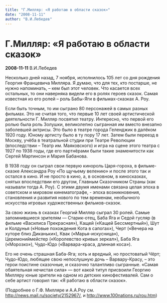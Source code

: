 ```yaml
---
title: "Г.Милляр: «Я работаю в области сказок»"
date: "2008-11-11"
author: "В.И.Лебедев"
---
```


# Г.Милляр: «Я работаю в области сказок»

**2008-11-11** В.И.Лебедев

Несколько дней назад, 7 ноября, исполнилось 105 лет со дня рождения Георгия Францевича Милляра. Я думаю, что для тех, кто постарше, не нужно напоминать, – кем был этот человек. Что касается всех остальных, то они наверняка видели его в ролях героев сказок. Самая известная из его ролей – роль Бабы-Яги в фильмах-сказках А. Роу.

Если быть точным, то им сыграно 80 персонажей в самых разных фильмах. Это не считая того, что первые 10 лет своей артистической деятельности Г. Милляр посвятил театру. Интересно, что первой его ролью была роль Золушки, великолепно сыгранная им вместо внезапно заболевшей актрисы. Это было в театре города Геленджик в далёком 1920 году. Юному артисту было в ту пору 17 лет. Затем были переезд в Москву, учёба в театральной студии при Театре Революции (впоследствии – Театр им. Маяковского) и игра на сцене этого театра с 1927 по 1938 годы, где его партнёрами были такие знаменитости как Сергей Мартинсон и Мария Бабанова.

В 1938 году он сыграл свои первую кинороль Царя-гороха, в фильме-сказке Александра Роу «По щучьему велению» и после этого так и остался в кино. И не просто в кино, а, в основном, в киносказках, снятых впоследствии его другом, Главным Сказочником Страны (как называли тогда А. Роу). С этими двумя именами связана целая эпоха в советском и мировом кинематографе, - эпоха возникновения, становления и развития нового по тем временам, необычного искусства игровых художественных фильмов-сказок.

За свою жизнь в сказках Георгий Милляр сыграл 30 ролей. Самые запомнившиеся зрителям — Старик-отец, Баба Яга и Седой гусляр (в фильме «Василиса Прекрасная»), Кащей («Кащей Бессмертный»), Шут и Колдунья («Новые похождения Кота в сапогах»), Черт («Вечера на хуторе близ Диканьки»), Квак («Марья-искусница»), Церемониймейстер («Королевство кривых зеркал»), Баба Яга («Морозко»), Чудо-Юдо («Варвара-краса, длинная коса»).

Его не очень страшная Баба-Яга; хоть и вредный, но простоватый Чёрт; Чудо-Юдо, любящее свою непослушную дочь – Варвару-Красу, – это герои поистине сказочные, и сказочно талантливо сыгранные. «Самая обаятельная нечистая сила» — вот какой титул присвоили Георгию Милляру юные зрители на одном из детских кинофестивалей. Сам о себе артист говорил так: «Я работаю в области сказок».

(Подробнее о Г.Ф. Милляре и А.А.Роу см. http://news.mail.ru/society/2152967/, и http://www.100nations.ru/rou.htm)